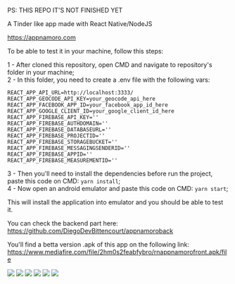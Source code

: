 PS: THIS REPO IT'S NOT FINISHED YET

A Tinder like app made with React Native/NodeJS

https://appnamoro.com

To be able to test it in your machine, follow this steps:

1 - After cloned this repository, open CMD and navigate to repository's folder in your machine;<br/>
2 - In this folder, you need to create a .env file with the following vars:<br/>
```
REACT_APP_API_URL=http://localhost:3333/
REACT_APP_GEOCODE_API_KEY=your_geocode_api_here
REACT_APP_FACEBOOK_APP_ID=your_facebook_app_id_here
REACT_APP_GOOGLE_CLIENT_ID=your_google_client_id_here
REACT_APP_FIREBASE_API_KEY=''
REACT_APP_FIREBASE_AUTHDOMAIN=''
REACT_APP_FIREBASE_DATABASEURL=''
REACT_APP_FIREBASE_PROJECTID=''
REACT_APP_FIREBASE_STORAGEBUCKET=''
REACT_APP_FIREBASE_MESSAGINGSENDERID=''
REACT_APP_FIREBASE_APPID=''
REACT_APP_FIREBASE_MEASUREMENTID=''
```
3 - Then you'll need to install the dependencies before run the project, paste this code on CMD: `yarn install`;<br/>
4 - Now open an android emulator and paste this code on CMD: `yarn start`;<br/>

This will install the application into emulator and you should be able to test it.

You can check the backend part here: https://github.com/DiegoDevBittencourt/appnamoroback

You'll find a betta version .apk of this app on the following link: https://www.mediafire.com/file/2hm0s2feabfybro/rnappnamorofront.apk/file

![](https://i.imgur.com/tKxYxzy.png)
![](https://i.imgur.com/nkry9iB.png)
![](https://i.imgur.com/Vb2EBFi.png)
![](https://i.imgur.com/2yLy5kB.png)
![](https://i.imgur.com/0gxIENW.png)
![](https://i.imgur.com/55ImOV6.png)
